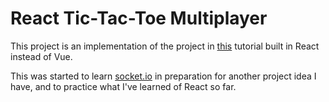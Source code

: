 # React Tic-Tac-Toe Multiplayer

This project is an implementation of the project in [this](https://dev.to/nilmadhabmondal/build-multiplayer-realtime-tic-tac-toe-game-with-socketio-and-vue-5clp) tutorial built in React instead of Vue. 

This was started to learn [socket.io](https://github.com/socketio/socket.io) in preparation for another project idea I have, and to practice what I've learned of React so far.
